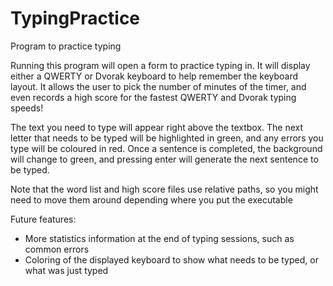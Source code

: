 TypingPractice
==============

Program to practice typing

Running this program will open a form to practice typing in. It will display either a QWERTY or Dvorak keyboard
to help remember the keyboard layout. It allows the user to pick the number of minutes of the timer, and even records a high score for the fastest QWERTY and Dvorak typing speeds!

The text you need to type will appear right above the textbox. The next letter that needs to be typed will be highlighted
in green, and any errors you type will be coloured in red. Once a sentence is completed, the background will change to green, and pressing enter will generate the next sentence to be typed.

Note that the word list and high score files use relative paths, so you might need to move them around depending where you put the executable

Future features:
- More statistics information at the end of typing sessions, such as common errors
- Coloring of the displayed keyboard to show what needs to be typed, or what was just typed

